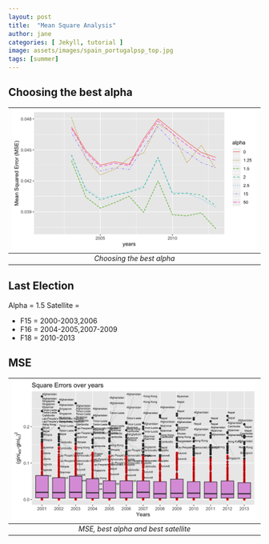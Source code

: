 ```yaml
---
layout: post
title:  "Mean Square Analysis"
author: jane
categories: [ Jekyll, tutorial ]
image: assets/images/spain_portugalpsp_top.jpg
tags: [summer]
---
```



## Choosing the best alpha

| ![alpha](/assets/images/g_alpha.png) |
|:--:|
| *Choosing the best alpha* |

## Last Election

Alpha = 1.5
Satellite =
  - F15 = 2000-2003,2006
  - F16 = 2004-2005,2007-2009
  - F18 = 2010-2013

## MSE

| ![alpha](/assets/images/g_year.png) |
|:--:|
| *MSE, best alpha and best satellite* |
